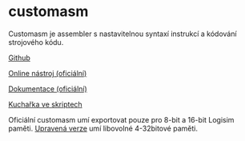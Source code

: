 # customasm

Customasm je assembler s nastavitelnou syntaxí instrukcí a kódování strojového kódu.

[Github](https://github.com/hlorenzi/customasm)

[Online nástroj (oficiální)](https://hlorenzi.github.io/customasm/web/)

[Dokumentace (oficiální)](https://github.com/hlorenzi/customasm/wiki)

[Kuchařka ve skriptech](../60_cpu/04_cpu-programming.md)

Oficiální customasm umí exportovat pouze pro 8-bit a 16-bit Logisim paměti. [Upravená verze](https://mvojacek.github.io/customasm/web/) umí libovolné 4-32bitové paměti.
